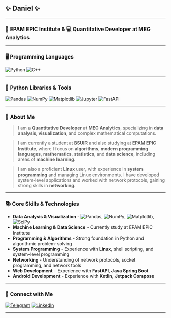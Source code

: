 
## ✨ **Daniel** ✨

___

### 🏢 **EPAM EPIC Institute** & 💻 **Quantitative Developer at MEG Analytics**

___

### 🖥️ **Programming Languages**

![Python](https://img.shields.io/badge/-Python-090909?style=for-the-badge&logo=Python&logoColor=6296CC)
![C++](https://img.shields.io/badge/-C++-090909?style=for-the-badge&logo=C%2b%2b&logoColor=6296CC)

___

### 🐍 **Python Libraries & Tools**

![Pandas](https://img.shields.io/badge/-Pandas-090909?style=for-the-badge&logo=pandas&logoColor=6296CC)
![NumPy](https://img.shields.io/badge/-NumPy-090909?style=for-the-badge&logo=numpy&logoColor=6296CC)
![Matplotlib](https://img.shields.io/badge/-Matplotlib-090909?style=for-the-badge&logo=python&logoColor=6296CC)
![Jupyter](https://img.shields.io/badge/-Jupyter-090909?style=for-the-badge&logo=jupyter&logoColor=6296CC)
![FastAPI](https://img.shields.io/badge/-FastAPI-090909?style=for-the-badge&logo=fastapi&logoColor=6296CC)
___

### 📝 **About Me**

> I am a **Quantitative Developer** at **MEG Analytics**, specializing in **data analysis, visualization**, and complex mathematical computations. 

> I am currently a student at **BSUIR** and also studying at **EPAM EPIC Institute**, where I focus on **algorithms**, **modern programming languages**, **mathematics**, **statistics**, and **data science**, including areas of **machine learning**. 

> I am also a proficient **Linux** user, with experience in **system programming** and managing Linux environments. I have developed system-level applications and worked with network protocols, gaining strong skills in **networking**.

___

### 📚 **Core Skills & Technologies**

- **Data Analysis & Visualization** - ![Pandas](https://img.shields.io/badge/-Pandas-090909?style=for-the-badge&logo=pandas&logoColor=6296CC), ![NumPy](https://img.shields.io/badge/-NumPy-090909?style=for-the-badge&logo=numpy&logoColor=6296CC), ![Matplotlib](https://img.shields.io/badge/-Matplotlib-090909?style=for-the-badge&logo=python&logoColor=6296CC), ![SciPy](https://img.shields.io/badge/-SciPy-090909?style=for-the-badge&logo=python&logoColor=6296CC)
- **Machine Learning & Data Science** - Currently study at EPAM EPIC Institute
- **Programming & Algorithms** - Strong foundation in Python and algorithmic problem-solving
- **System Programming** - Experience with **Linux**, shell scripting, and system-level programming
- **Networking** - Understanding of network protocols, socket programming, and network tools
- **Web Development** - Experience with **FastAPI**, **Java Spring Boot**
- **Android Development** - Experience with **Kotlin**, **Jetpack Compose**

___

### 🤝 **Connect with Me**

[![Telegram](https://img.shields.io/badge/-Telegram-090909?style=for-the-badge&logo=telegram&logoColor=27A0D9)](https://t.me/fozboom)
[![LinkedIn](https://img.shields.io/badge/-LinkedIn-090909?style=for-the-badge&logo=linkedin&logoColor=0A66C2)](https://by.linkedin.com/in/fozboom)

---
